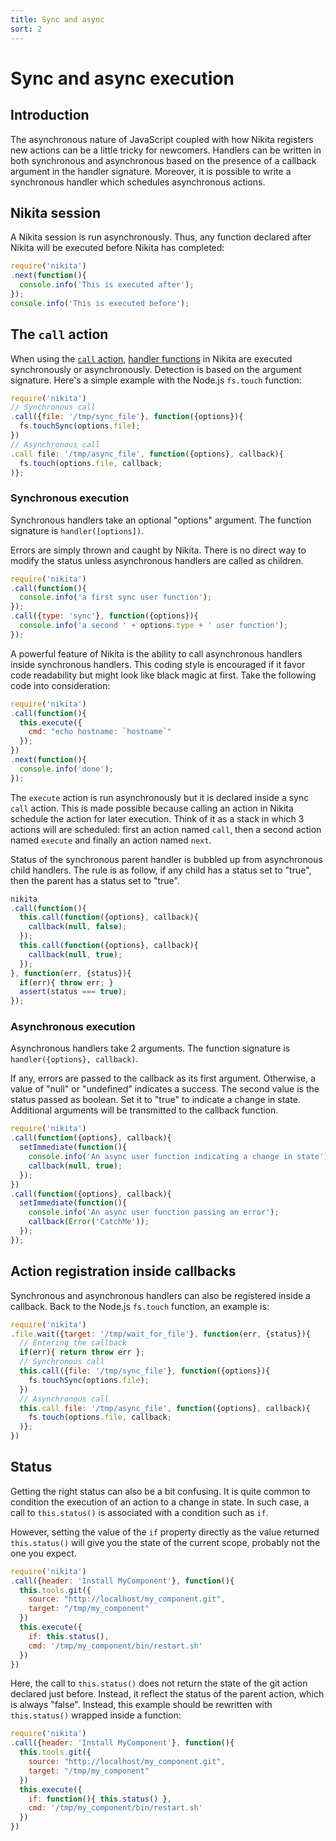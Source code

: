 ```yaml
---
title: Sync and async
sort: 2
---
```


# Sync and async execution

## Introduction

The asynchronous nature of JavaScript coupled with how Nikita registers new actions can be a little tricky for newcomers. Handlers can be written in both synchronous and asynchronous based on the presence of a callback argument in the handler signature. Moreover, it is possible to write a synchronous handler which schedules asynchronous actions.

## Nikita session

A Nikita session is run asynchronously. Thus, any function declared after Nikita will be executed before Nikita has completed:

```js
require('nikita')
.next(function(){
  console.info('This is executed after');
});
console.info('This is executed before');
```

## The `call` action

When using the [`call` action](/usages/call/), [handler functions](/action/handler/) in Nikita are executed synchronously or asynchronously. Detection is based on the argument signature. Here's a simple example with the Node.js `fs.touch` function:

```js
require('nikita')
// Synchronous call
.call({file: '/tmp/sync_file'}, function({options}){
  fs.touchSync(options.file);
})
// Asynchronous call
.call file: '/tmp/async_file', function({options}, callback){
  fs.touch(options.file, callback;
)};
```

### Synchronous execution

Synchronous handlers take an optional "options" argument. The function signature is `handler([options])`.

Errors are simply thrown and caught by Nikita. There is no direct way to modify the status unless asynchronous handlers are called as children.

```js
require('nikita')
.call(function(){
  console.info('a first sync user function');
});
.call({type: 'sync'}, function({options}){
  console.info('a second ' + options.type + ' user function');
});
```

A powerful feature of Nikita is the ability to call asynchronous handlers inside synchronous handlers. This coding style is encouraged if it favor code readability but might look like black magic at first. Take the following code into consideration:

```js
require('nikita')
.call(function(){
  this.execute({
    cmd: "echo hostname: `hostname`"
  });
})
.next(function(){
  console.info('done');
});
```

The `execute` action is run asynchronously but it is declared inside a sync `call` action. This is made possible because calling an action in Nikita schedule the action for later execution. Think of it as a stack in which 3 actions will are scheduled: first an action named `call`, then a second action named `execute` and finally an action named `next`.

Status of the synchronous parent handler is bubbled up from asynchronous child handlers. The rule is as follow, if any child has a status set to "true", then the parent has a status set to "true".

```js
nikita
.call(function(){
  this.call(function({options}, callback){
    callback(null, false);
  });
  this.call(function({options}, callback){
    callback(null, true);
  });
}, function(err, {status}){
  if(err){ throw err; }
  assert(status === true);
});
```

### Asynchronous execution

Asynchronous handlers take 2 arguments. The function signature is `handler({options}, callback)`.

If any, errors are passed to the callback as its first argument. Otherwise, a value of "null" or "undefined" indicates a success. The second value is the status passed as boolean. Set it to "true" to indicate a change in state. Additional arguments will be transmitted to the callback function.

```js
require('nikita')
.call(function({options}, callback){
  setImmediate(function(){
    console.info('An async user function indicating a change in state');
    callback(null, true);
  });
})
.call(function({options}, callback){
  setImmediate(function(){
    console.info('An async user function passing an error');
    callback(Error('CatchMe'));
  });
});
```

## Action registration inside callbacks

Synchronous and asynchronous handlers can also be registered inside a callback. Back to the Node.js `fs.touch` function, an example is:

```js
require('nikita')
.file.wait({target: '/tmp/wait_for_file'}, function(err, {status}){
  // Entering the callback
  if(err){ return throw err };
  // Synchronous call
  this.call({file: '/tmp/sync_file'}, function({options}){
    fs.touchSync(options.file);
  })
  // Asynchronous call
  this.call file: '/tmp/async_file', function({options}, callback){
    fs.touch(options.file, callback;
  )};
})
```

## Status

Getting the right status can also be a bit confusing. It is quite common to condition the execution of an action to a change in state. In such case, a call to `this.status()` is associated with a condition such as `if`.

However, setting the value of the `if` property directly as the value returned `this.status()` will give you the state of the current scope, probably not the one you expect.

```js
require('nikita')
.call({header: 'Install MyComponent'}, function(){
  this.tools.git({
    source: "http://localhost/my_component.git",
    target: "/tmp/my_component"
  })
  this.execute({
    if: this.status(),
    cmd: '/tmp/my_component/bin/restart.sh'
  })
})
```

Here, the call to `this.status()` does not return the state of the git action declared just before. Instead, it reflect the status of the parent action, which is always "false". Instead, this example should be rewritten with `this.status()` wrapped inside a function:

```js
require('nikita')
.call({header: 'Install MyComponent'}, function(){
  this.tools.git({
    source: "http://localhost/my_component.git",
    target: "/tmp/my_component"
  })
  this.execute({
    if: function(){ this.status() },
    cmd: '/tmp/my_component/bin/restart.sh'
  })
})
```

